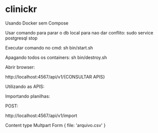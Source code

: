 # clinickr

Usando Docker sem Compose

Usar comando para parar o db local para nao dar conflito:
sudo service postgresql stop

Executar comando no cmd:
sh bin/start.sh

Apagando todos os containers:
sh bin/destroy.sh


Abrir browser:

http://localhost:4567/api/v1/{CONSULTAR APIS}



Utilizando as APIS:


Importando planilhas:

POST:

http://localhost:4567/api/v1/import

Content type Multpart Form
{ file: 'arquivo.csv' }
